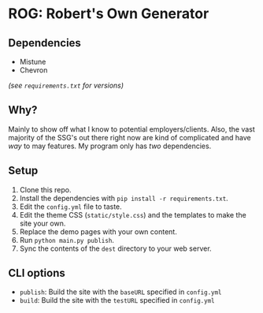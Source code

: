 # ROG: Robert's Own Generator

## Dependencies

- Mistune
- Chevron

*(see `requirements.txt` for versions)*


## Why?

Mainly to show off what I know to potential employers/clients. Also, the vast majority of the SSG's out there right now are kind of complicated and have *way* to may features. My program only has *two* dependencies.


## Setup

1. Clone this repo.
2. Install the dependencies with `pip install -r requirements.txt`.
3. Edit the `config.yml` file to taste.
4. Edit the theme CSS (`static/style.css`) and the templates to make the site your own.
5. Replace the demo pages with your own content.
6. Run `python main.py publish`.
7. Sync the contents of the `dest` directory to your web server.


## CLI options

- `publish`: Build the site with the `baseURL` specified in `config.yml`
- `build`: Build the site with the `testURL` specified in `config.yml`
